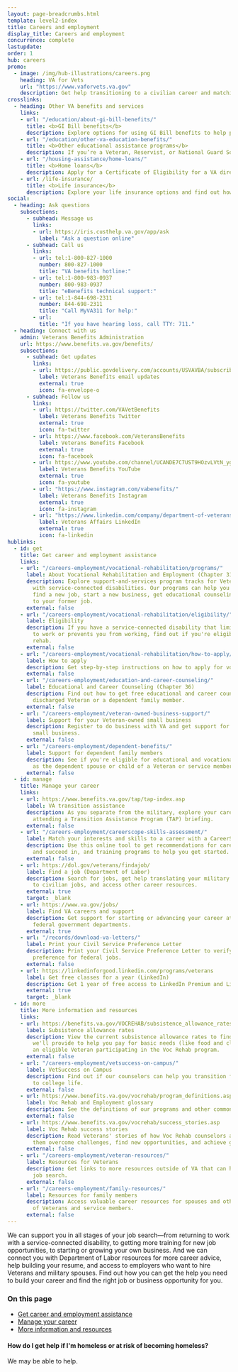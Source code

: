 ```yaml
---
layout: page-breadcrumbs.html
template: level2-index
title: Careers and employment
display_title: Careers and employment
concurrence: complete
lastupdate:
order: 1
hub: careers
promo:
  - image: /img/hub-illustrations/careers.png
    heading: VA for Vets
    url: "https://www.vaforvets.va.gov"
    description: Get help transitioning to a civilian career and matching your skills and experiences to VA job opportunities.
crosslinks:
  - heading: Other VA benefits and services
    links:
    - url: "/education/about-gi-bill-benefits/"
      title: <b>GI Bill benefits</b>
      description: Explore options for using GI Bill benefits to help pay for school or training, and find out what benefits you can get.
    - url: "/education/other-va-education-benefits/"
      title: <b>Other educational assistance programs</b>
      description: If you’re a Veteran, Reservist, or National Guard Soldier who doesn’t qualify for the Post-9/11 GI Bill, see if you can get education benefits through other VA programs.
    - url: "/housing-assistance/home-loans/"
      title: <b>Home loans</b>
      description: Apply for a Certificate of Eligibility for a VA direct or VA-backed home loan to build, buy, improve, or refinance a home.
    - url: /life-insurance/
      title: <b>Life insurance</b>
      description: Explore your life insurance options and find out how to apply as a service member, Veteran, or family member.
social:
  - heading: Ask questions
    subsections:
      - subhead: Message us
        links:
        - url: https://iris.custhelp.va.gov/app/ask
          label: "Ask a question online"
      - subhead: Call us
        links:
        - url: tel:1-800-827-1000
          number: 800-827-1000
          title: "VA benefits hotline:"
        - url: tel:1-800-983-0937
          number: 800-983-0937
          title: "eBenefits technical support:"
        - url: tel:1-844-698-2311
          number: 844-698-2311
          title: "Call MyVA311 for help:"
        - url:
          title: "If you have hearing loss, call TTY: 711."
  - heading: Connect with us
    admin: Veterans Benefits Administration
    url: https://www.benefits.va.gov/benefits/
    subsections:
      - subhead: Get updates
        links:
        - url: https://public.govdelivery.com/accounts/USVAVBA/subscriber/new
          label: Veterans Benefits email updates
          external: true
          icon: fa-envelope-o
      - subhead: Follow us
        links:
        - url: https://twitter.com/VAVetBenefits
          label: Veterans Benefits Twitter
          external: true
          icon: fa-twitter
        - url: https://www.facebook.com/VeteransBenefits
          label: Veterans Benefits Facebook
          external: true
          icon: fa-facebook
        - url: https://www.youtube.com/channel/UCANDE7C7UST9HOzvLVtN_yg
          label: Veterans Benefits YouTube
          external: true
          icon: fa-youtube
        - url: "https://www.instagram.com/vabenefits/"
          label: Veterans Benefits Instagram
          external: true
          icon: fa-instagram
        - url: "https://www.linkedin.com/company/department-of-veterans-affairs/"
          label: Veterans Affairs LinkedIn
          external: true
          icon: fa-linkedin
hublinks:
  - id: get
    title: Get career and employment assistance
    links:
    - url: "/careers-employment/vocational-rehabilitation/programs/"
      label: About Vocational Rehabilitation and Employment (Chapter 31) programs
      description: Explore support-and-services program tracks for Veterans and service members
        with service-connected disabilities. Our programs can help you learn new skills,
        find a new job, start a new business, get educational counseling, or return
        to your former job.
      external: false
    - url: "/careers-employment/vocational-rehabilitation/eligibility/"
      label: Eligibility
      description: If you have a service-connected disability that limits your ability
        to work or prevents you from working, find out if you're eligible for vocational
        rehab.
      external: false
    - url: "/careers-employment/vocational-rehabilitation/how-to-apply/"
      label: How to apply
      description: Get step-by-step instructions on how to apply for voc rehab benefits.
      external: false
    - url: "/careers-employment/education-and-career-counseling/"
      label: Educational and Career Counseling (Chapter 36)
      description: Find out how to get free educational and career counseling as a recently
        discharged Veteran or a dependent family member.
      external: false
    - url: "/careers-employment/veteran-owned-business-support/"
      label: Support for your Veteran-owned small business
      description: Register to do business with VA and get support for your Veteran-owned
        small business.
      external: false
    - url: "/careers-employment/dependent-benefits/"
      label: Support for dependent family members
      description: See if you're eligible for educational and vocational counseling
        as the dependent spouse or child of a Veteran or service member.
      external: false
  - id: manage
    title: Manage your career
    links:
    - url: https://www.benefits.va.gov/tap/tap-index.asp
      label: VA transition assistance
      description: As you separate from the military, explore your career options by
        attending a Transition Assistance Program (TAP) briefing.
      external: false
    - url: "/careers-employment/careerscope-skills-assessment/"
      label: Match your interests and skills to a career with a CareerScope assessment
      description: Use this online tool to get recommendations for careers you may enjoy
        and succeed in, and training programs to help you get started.
      external: false
    - url: https://dol.gov/veterans/findajob/
      label: Find a job (Department of Labor)
      description: Search for jobs, get help translating your military skills and experience
        to civilian jobs, and access other career resources.
      external: true
      target: _blank
    - url: https://www.va.gov/jobs/
      label: Find VA careers and support
      description: Get support for starting or advancing your career at VA or other
        federal government departments.
      external: true
    - url: "/records/download-va-letters/"
      label: Print your Civil Service Preference Letter
      description: Print your Civil Service Preference Letter to verify your hiring
        preference for federal jobs.
      external: false
    - url: https://linkedinforgood.linkedin.com/programs/veterans
      label: Get free classes for a year (LinkedIn)
      description: Get 1 year of free access to LinkedIn Premium and LinkedIn Learning.
      external: true
      target: _blank
  - id: more
    title: More information and resources
    links:
    - url: https://benefits.va.gov/VOCREHAB/subsistence_allowance_rates.asp
      label: Subsistence allowance rates
      description: View the current subsistence allowance rates to find out the amount
        we'll provide to help you pay for basic needs (like food and clothing) if you're
        an eligible Veteran participating in the Voc Rehab program.
      external: false
    - url: "/careers-employment/vetsuccess-on-campus/"
      label: VetSuccess on Campus
      description: Find out if our counselors can help you transition from military
        to college life.
      external: false
    - url: https://www.benefits.va.gov/vocrehab/program_definitions.asp
      label: Voc Rehab and Employment glossary
      description: See the definitions of our programs and other common terms you may read when learning about Vocational Rehabilitation and Employment benefits.
      external: false
    - url: https://www.benefits.va.gov/vocrehab/success_stories.asp
      label: Voc Rehab success stories
      description: Read Veterans' stories of how Voc Rehab counselors and services helped
        them overcome challenges, find new opportunities, and achieve greater goals.
      external: false
    - url: "/careers-employment/veteran-resources/"
      label: Resources for Veterans
      description: Get links to more resources outside of VA that can help you in your
        job search.
      external: false
    - url: "/careers-employment/family-resources/"
      label: Resources for family members
      description: Access valuable career resources for spouses and other family members
        of Veterans and service members.
      external: false
---
```


<p class="va-introtext">
We can support you in all stages of your job search—from returning to work with a service-connected disability, to getting more training for new job opportunities, to starting or growing your own business. And we can connect you with Department of Labor resources for more career advice, help building your resume, and access to employers who want to hire Veterans and military spouses. Find out how you can get the help you need to build your career and find the right job or business opportunity for you.
</p>

<h3>On this page</h3>

<ul>
  <li><a href="#get">Get career and employment assistance</a></li>
  <li><a href="#manage">Manage your career</a></li>
  <li><a href="#more">More information and resources</a></li>
</ul>

<div class="usa-alert usa-alert-warning">
  <div class="usa-alert-body">
    <h4 class="usa-alert-heading">How do I get help if I'm homeless or at risk of becoming homeless?</h4>
    <div data-analytics="nav-crisis-homelessness-expander" class="form-expanding-group borderless-alert additional-info-container">
      <span class="additional-info-title">We may be able to help.</span>
      <div class="additional-info-content usa-alert-text" hidden>
        <p>We offer many programs and services that may help—including free health care and, in some cases, free limited dental care. We can also help you connect with resources in your community, like homeless shelters or faith-based organizations.</p>
        <p><b>Find the support you need:</p>
        <ul>
          <li>Call the National Call Center for Homeless Veterans</b> at 877-4AID-VET (<a href="tel:+18774243838">877-424-3838</a>) for help 24 hours a day, 7 days a week. You'll talk privately with a trained VA counselor for free.
          <li><b>Contact your nearest VA medical center</b> and ask to talk with the VA social worker. If you’re a female Veteran, ask for the Women Veterans Program Manager. <br>
            <a href="/find-locations/">Find your nearest VA medical center</a></li>
          <li><b>Get job placement help.</b><br>
            <a href="https://www.va.gov/homeless/cec-contacts.asp">Find a Community Employment Coordinator (CEC) in your area</a></li>
        </ul>
        <p><b>Talk with someone right now:</b>
      <p>If you're a Veteran in crisis or concerned about one, connect with our caring, qualified Veterans Crisis Line responders for confidential help. Many of them are Veterans themselves. This service is private, free, and available 24/7.</p>
      <p><a class="no-external-icon" href="https://www.veteranscrisisline.net/ChatTermsOfService.aspx?account=Homeless%20Veterans%20Chat">Chat online with a trained VA staff member</a></p>
      </div>
    </div>
  </div>
</div>
